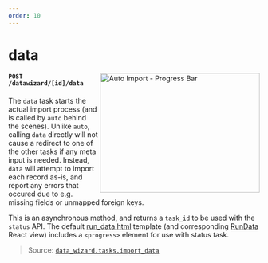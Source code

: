 ```yaml
---
order: 10
---
```


# data

<img align="right" width=320 height=240
     alt="Auto Import - Progress Bar"
     src="https://django-data-wizard.wq.io/images/screenshots/08-data75.png">

#### `POST /datawizard/[id]/data`

The `data` task starts the actual import process (and is called by `auto` behind the scenes).  Unlike `auto`, calling `data` directly will not cause a redirect to one of the other tasks if any meta input is needed.  Instead, `data` will attempt to import each record as-is, and report any errors that occured due to e.g. missing fields or unmapped foreign keys.

This is an asynchronous method, and returns a `task_id` to be used with the `status` API.  The default [run_data.html] template (and corresponding [RunData] React view) includes a `<progress>` element for use with status task.

> Source: [`data_wizard.tasks.import_data`](https://github.com/wq/django-data-wizard/blob/main/data_wizard/tasks.py#L733)

[run_data.html]: https://github.com/wq/django-data-wizard/blob/master/data_wizard/templates/data_wizard/run_data.html
[RunData]: ../views/RunData.md
